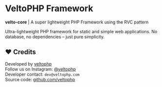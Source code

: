 # VeltoPHP Framework

**velto-core** | A super lightweight PHP Framework using the RVC pattern

Ultra-lightweight PHP framework for static and simple web applications. No database, no dependencies – just pure simplicity.

## ❤️ Credits

Developed by [veltophp](https://veltophp.com)  
Follow us on Instagram: [@veltophp](https://instagram.com/veltophp)  
Developer contact: `dev@veltophp.com`  
Source code: [github.com/veltophp](https://github.com/veltophp)